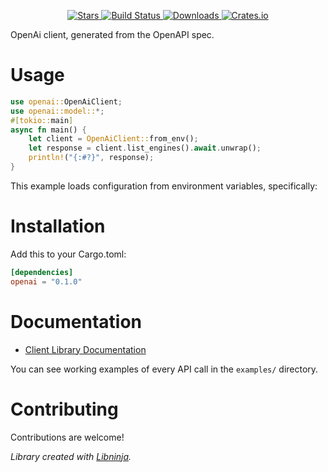 <div id="top"></div>

<p align="center">
    <a href="https://github.com/libninjacom/openai-rs/stargazers">
        <img src="https://img.shields.io/github/stars/libninjacom/openai-rs.svg?style=flat-square" alt="Stars" />
    </a>
    <a href="https://github.com/libninjacom/openai-rs/actions">
        <img src="https://img.shields.io/github/workflow/status/libninjacom/openai-rs/ci?style=flat-square" alt="Build Status" />
    </a>
    
<a href="https://crates.io/crates/openai">
    <img src="https://img.shields.io/crates/d/openai?style=flat-square" alt="Downloads" />
</a>
<a href="https://crates.io/crates/openai">
    <img src="https://img.shields.io/crates/v/openai?style=flat-square" alt="Crates.io" />
</a>

</p>

OpenAi client, generated from the OpenAPI spec.

# Usage

```rust
use openai::OpenAiClient;
use openai::model::*;
#[tokio::main]
async fn main() {
    let client = OpenAiClient::from_env();
    let response = client.list_engines().await.unwrap();
    println!("{:#?}", response);
}
```

This example loads configuration from environment variables, specifically:



# Installation

Add this to your Cargo.toml:

```toml
[dependencies]
openai = "0.1.0"
```


# Documentation



* [Client Library Documentation](https://docs.rs/openai)


You can see working examples of every API call in the `examples/` directory.

# Contributing

Contributions are welcome!

*Library created with [Libninja](https://www.libninja.com).*
